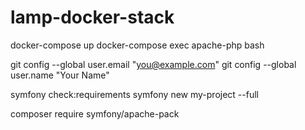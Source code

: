# lamp-docker-stack


docker-compose up
docker-compose exec apache-php bash

git config --global user.email "you@example.com"
git config --global user.name "Your Name"


symfony check:requirements
symfony new my-project --full

composer require symfony/apache-pack